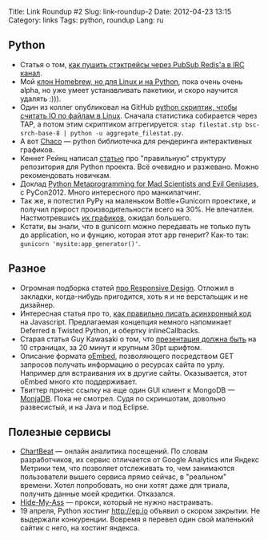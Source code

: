Title: Link Roundup #2
Slug: link-roundup-2
Date: 2012-04-23 13:15
Category: links
Tags: python, roundup
Lang: ru

Python
------
* Статья о том, [как пушить стэктрейсы через PubSub Redis'a в IRC канал](http://charlesleifer.com/blog/using-redis-pub-sub-and-irc-for-error-logging-with-python/).
* Мой [клон Homebrew, но для Linux и на Python](https://github.com/svetlyak40wt/osbench/), пока очень очень alpha, но уже умеет устанавливать пакетики, и скоро научится удалять :))).
* Один из коллег опубликовал на GitHub [python скриптик, чтобы считать IO по файлам в Linux](https://gist.github.com/2397652). Сначала статистика собирается через TAP, а потом этим скриптиком аггрегируется: `stap filestat.stp bsc-srch-base-8 | python -u aggregate_filestat.py`.
* А вот [Chaco](http://github.enthought.com/chaco/) — python библиотечка для рендеринга интерактивных графиков.
* Кеннет Рейнц написал [статью](http://www.kennethreitz.com/repository-structure-and-python.html) про "правильную" структуру репозитория для Python проекта. Всё очевидно и разжевано. Можно рекомендовать новичкам.
* Доклад [Python Metaprogramming for Mad Scientists and Evil Geniuses](http://www.youtube.com/watch?v=Adr_QuDZxuM), с PyCon2012. Много интересного про манкипатчинг.
* Так же, я потестил PyPy на маленьком Bottle+Gunicorn проектике, и получил прирост производительности всего на 30%. Не впечатлен. Настмотревшись [их графиков](http://speed.pypy.org/), ожидал большего.
* Кстати, вы знали, что в gunicorn можно передавать не только путь до application, но и фунцию, которая этот app генерит? Как-то так: `gunicorn 'mysite:app_generator()'`.

Разное
------
* Огромная подборка статей [про Responsive Design](http://www.smashingmagazine.com/2011/07/22/responsive-web-design-techniques-tools-and-design-strategies/). Отложил в закладки, когда-нибудь пригодится, хоть я и не верстальщик и не дизайнер.
* Интересная статья про то, [как правильно писать асинхронный код](http://jeditoolkit.com/2012/04/26/code-logic-not-mechanics.html) на Javascript. Предлагаемая концепция немного напоминает Deferred в Twisted Python, и обертку inlineCallbacks.
* Старая статья Guy Kawasaki о том, что [презентация должна быть](http://blog.guykawasaki.com/2005/12/the_102030_rule.html) на 10 страницах, за 20 минут и крупным 30pt шрифтом.
* Описание формата [oEmbed](http://oembed.com/), позволяющего посредством GET запросов получать информацию о ресурсах сайта по урлу. Например для встраивания их в другие сайты. Оказывается, этот oEmbed много кто поддерживает.
* Твиттер принес ссылку на еще один GUI клиент к MongoDB — [MonjaDB](http://www.jumperz.net/index.php?i=2&a=0&b=9). Пока не смотрел. Судя по скриншотам, довольно развесистый, и на Java и под Eclipse.

Полезные сервисы
----------------
* [ChartBeat](http://chartbeat.com/) — онлайн аналитика посещений. По словам разработчиков, их сервис отличается от Google Analytics или Яндекс Метрики тем, что позволяет отслеживать то, чем занимаются пользователи вышего сервиса прямо сейчас, в "реальном" времени. Хотел попробовать, но они хотят даже для триала, получить данные моей кредитки. Отказался.
* [Hide-My-Ass](http://hidemyass.com) — прокси, который не нужно настраивать.
* 19 апреля, Python хостинг <http://ep.io> объявил о скором закрытии. Не выдержали конкуренции. Вовремя я перевел один свой маленький сайтик с него, на хостинг яндекса.

